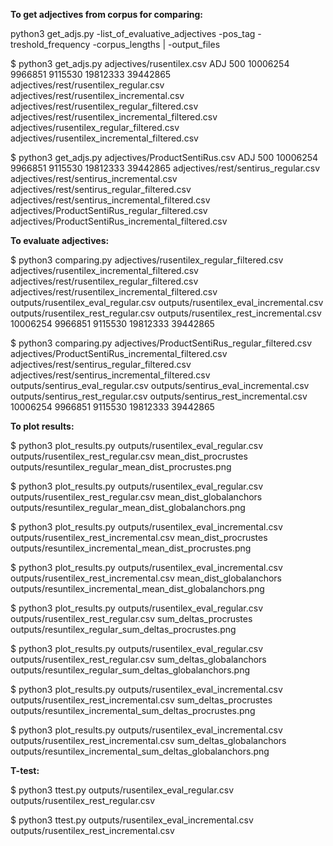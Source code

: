 **To get adjectives from corpus for comparing:**  

python3 get_adjs.py -list_of_evaluative_adjectives -pos_tag -treshold_frequency -corpus_lengths | -output_files

$ python3 get_adjs.py adjectives/rusentilex.csv ADJ 500 10006254 9966851 9115530 19812333 39442865 adjectives/rest/rusentilex_regular.csv adjectives/rest/rusentilex_incremental.csv adjectives/rest/rusentilex_regular_filtered.csv adjectives/rest/rusentilex_incremental_filtered.csv adjectives/rusentilex_regular_filtered.csv adjectives/rusentilex_incremental_filtered.csv

$ python3 get_adjs.py adjectives/ProductSentiRus.csv ADJ 500 10006254 9966851 9115530 19812333 39442865 adjectives/rest/sentirus_regular.csv adjectives/rest/sentirus_incremental.csv adjectives/rest/sentirus_regular_filtered.csv adjectives/rest/sentirus_incremental_filtered.csv adjectives/ProductSentiRus_regular_filtered.csv adjectives/ProductSentiRus_incremental_filtered.csv

**To evaluate adjectives:**  

$ python3 comparing.py adjectives/rusentilex_regular_filtered.csv adjectives/rusentilex_incremental_filtered.csv adjectives/rest/rusentilex_regular_filtered.csv adjectives/rest/rusentilex_incremental_filtered.csv outputs/rusentilex_eval_regular.csv outputs/rusentilex_eval_incremental.csv outputs/rusentilex_rest_regular.csv outputs/rusentilex_rest_incremental.csv 10006254 9966851 9115530 19812333 39442865

$ python3 comparing.py adjectives/ProductSentiRus_regular_filtered.csv adjectives/ProductSentiRus_incremental_filtered.csv adjectives/rest/sentirus_regular_filtered.csv adjectives/rest/sentirus_incremental_filtered.csv outputs/sentirus_eval_regular.csv outputs/sentirus_eval_incremental.csv outputs/sentirus_rest_regular.csv outputs/sentirus_rest_incremental.csv 10006254 9966851 9115530 19812333 39442865

**To plot results:**  

$ python3 plot_results.py outputs/rusentilex_eval_regular.csv outputs/rusentilex_rest_regular.csv mean_dist_procrustes outputs/resuntilex_regular_mean_dist_procrustes.png

$ python3 plot_results.py outputs/rusentilex_eval_regular.csv outputs/rusentilex_rest_regular.csv mean_dist_globalanchors outputs/resuntilex_regular_mean_dist_globalanchors.png

$ python3 plot_results.py outputs/rusentilex_eval_incremental.csv outputs/rusentilex_rest_incremental.csv mean_dist_procrustes outputs/resuntilex_incremental_mean_dist_procrustes.png

$ python3 plot_results.py outputs/rusentilex_eval_incremental.csv outputs/rusentilex_rest_incremental.csv mean_dist_globalanchors outputs/resuntilex_incremental_mean_dist_globalanchors.png

$ python3 plot_results.py outputs/rusentilex_eval_regular.csv outputs/rusentilex_rest_regular.csv sum_deltas_procrustes outputs/resuntilex_regular_sum_deltas_procrustes.png

$ python3 plot_results.py outputs/rusentilex_eval_regular.csv outputs/rusentilex_rest_regular.csv sum_deltas_globalanchors outputs/resuntilex_regular_sum_deltas_globalanchors.png

$ python3 plot_results.py outputs/rusentilex_eval_incremental.csv outputs/rusentilex_rest_incremental.csv sum_deltas_procrustes outputs/resuntilex_incremental_sum_deltas_procrustes.png

$ python3 plot_results.py outputs/rusentilex_eval_incremental.csv outputs/rusentilex_rest_incremental.csv sum_deltas_globalanchors outputs/resuntilex_incremental_sum_deltas_globalanchors.png

**T-test:**  

$ python3 ttest.py outputs/rusentilex_eval_regular.csv outputs/rusentilex_rest_regular.csv

$ python3 ttest.py outputs/rusentilex_eval_incremental.csv outputs/rusentilex_rest_incremental.csv

